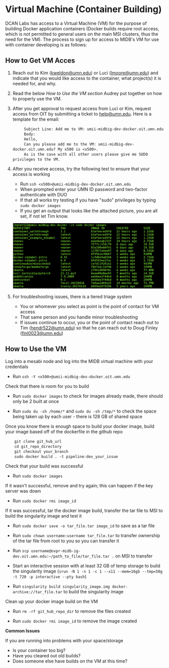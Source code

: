 # Virtual Machine (Container Building)

DCAN Labs has access to a Virtual Machine (VM) for the purpose of building Docker application containers (Docker builds require root access, which is not permitted to general users on the main MSI clusters, thus the need for the VM). The process to sign up for access to MIDB's VM for use with container developing is as follows:

## How to Get VM Acces

1. Reach out to Kim (kweldon@umn.edu) or Luci (lmoore@umn.edu) and indicate that you would like access to the container, what project(s) it is needed for, and why. 
2. Read the below *How to Use the VM section* Audrey put together on how to properly use the VM.
3. After you get approval to request access from Luci or Kim, request access from OIT by submitting a ticket to help@umn.edu. Here is a template for the email:

            Subject Line: Add me to VM: umii-midbig-dev-docker.oit.umn.edu
            Body: 
            Hello, 
            Can you please add me to the VM: umii-midbig-dev-docker.oit.umn.edu? My x500 is <x500>. 
            As is the case with all other users please give me SUDO privileges to the VM.

4. After you receive access, try the following test to ensure that your access is working
    * Run `ssh <x500>@umii-midbig-dev-docker.oit.umn.edu`
    * When prompted enter your UMN ID password and two-factor authenticate with DUO
    * If that all works try testing if you have "sudo" privileges by typing `sudo docker images`
    * If you get an output that looks like the attached picture, you are all set, if not let Tim know.

    ![vm_example](img/vm_example.png)

5. For troubleshooting issues, there is a tiered triage system
    * You or whomever you select as point is the point of contact for VM access
    * That same person and you handle minor troubleshooting
    * If issues continue to occur, you or the point of contact reach out to Tim (hendr522@umn.edu) so that he can reach out to Doug Finley (finl0023@umn.edu)

## How to Use the VM

Log into a mesabi node and log into the MIDB virtual machine with your credentials 

- Run `ssh -Y <x500>@umii-midbig-dev-docker.oit.umn.edu`

Check that there is room for you to build

- Run `sudo docker images` to check for images already made, there should only be 2 built at once

- Run `sudo du -sh /home/*` and `sudo du -sh /tmp/*` to check the space being taken up by each user - there is 128 GB of shared space

Once you know there is enough space to build your docker image, build your image based off of the dockerfile in the github repo

        git clone git_hub_url
        cd git_repo_directory
        git checkout your_branch
        sudo docker build . -t pipeline:dev_your_issue

Check that your build was successful

- Run `sudo docker images` 

If it wasn't successful, remove and try again; this can happen if the key server was down

- Run `sudo docker rmi image_id`

If it was successful, tar the docker image build, transfer the tar file to MSI to build the singularity image and test it 

- Run `sudo docker save -o tar_file.tar image_id` to save as a tar file

- Run `sudo chown username:username tar_file.tar` to transfer ownership of the tar file from root to you so you can transfer it

- Run `scp username@ovpr-midb-ig-dev.oit.umn.edu:~/path_to_file/tar_file.tar .` on MSI to transfer 

- Start an interactive session with at least 32 GB of temp storage to build the singularity image (`srun -N 1 -n 1 -c 1 --x11 --mem=16gb --tmp=50g -t 720 -p interactive --pty bash`)

- Run `singularity build singularity_image.img docker-archive://tar_file.tar` to build the singularity image 

Clean up your docker image build on the VM

- Run `rm -rf git_hub_repo_dir` to remove the files created

- Run `sudo docker rmi image_id` to remove the image created

**Common Issues**

If you are running into problems with your space/storage

* Is your container too big? 
* Have you cleared out old builds?
* Does someone else have builds on the VM at this time?
